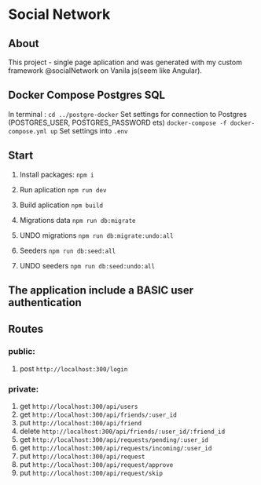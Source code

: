 # Social Network

## About
This project - single page aplication and was generated with my custom framework @socialNetwork on Vanila js(seem like Angular).

## Docker Compose Postgres SQL
In terminal : 
`cd ../postgre-docker`
Set settings for connection to Postgres (POSTGRES_USER, POSTGRES_PASSWORD ets)
`docker-compose -f docker-compose.yml up`
Set settings into `.env`

## Start
1. Install packages: `npm i `

2. Run aplication `npm run dev`
   
3. Build aplication `npm build`

4. Migrations data `npm run db:migrate`
5. UNDO migrations `npm run db:migrate:undo:all`

6. Seeders `npm run db:seed:all`
7. UNDO seeders `npm run db:seed:undo:all`

## The application include a <b>BASIC</b>  user authentication 

## Routes

### public: 
1. post `http://localhost:300/login`

### private:
1. get      `http://localhost:300/api/users`
2. get      `http://localhost:300/api/friends/:user_id`
3. put      `http://localhost:300/api/friend`
4. delete   `http://localhost:300/api/friends/:user_id/:friend_id`
5. get      `http://localhost:300/api/requests/pending/:user_id`
6. get      `http://localhost:300/api/requests/incoming/:user_id`
7. put      `http://localhost:300/api/request`
8. put      `http://localhost:300/api/request/approve`
9. put      `http://localhost:300/api/request/skip`

